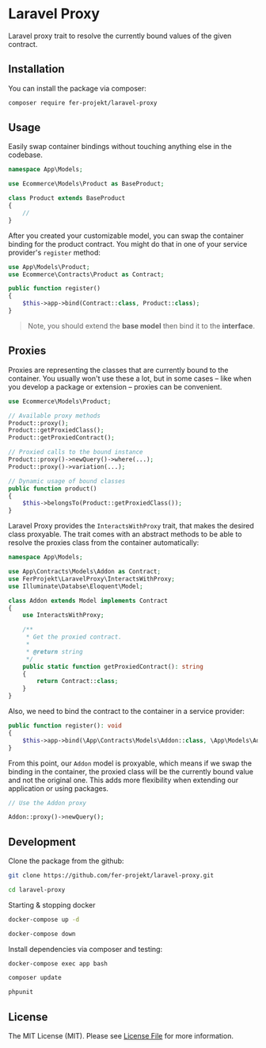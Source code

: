 # Laravel Proxy

Laravel proxy trait to resolve the currently bound values of the given contract.

## Installation

You can install the package via composer:

```bash
composer require fer-projekt/laravel-proxy
```

## Usage

Easily swap container bindings without touching anything else in the codebase.

```php
namespace App\Models;

use Ecommerce\Models\Product as BaseProduct;

class Product extends BaseProduct
{
    //
}
```

After you created your customizable model, you can swap the container binding for the product contract. You might do that in one of your service provider's `register` method:

```php
use App\Models\Product;
use Ecommerce\Contracts\Product as Contract;

public function register()
{
    $this->app->bind(Contract::class, Product::class);
}
```

> Note, you should extend the **base model** then bind it to the **interface**.

## Proxies

Proxies are representing the classes that are currently bound to the container. You usually won't use these a lot, but in some cases – like when you develop a package or extension – proxies can be convenient.

```php
use Ecommerce\Models\Product;

// Available proxy methods
Product::proxy();
Product::getProxiedClass();
Product::getProxiedContract();

// Proxied calls to the bound instance
Product::proxy()->newQuery()->where(...);
Product::proxy()->variation(...);

// Dynamic usage of bound classes
public function product()
{
    $this->belongsTo(Product::getProxiedClass());
}
```

Laravel Proxy provides the `InteractsWithProxy` trait, that makes the desired class proxyable. The trait comes with an abstract methods to be able to resolve the proxies class from the container automatically:

```php
namespace App\Models;

use App\Contracts\Models\Addon as Contract;
use FerProjekt\LaravelProxy\InteractsWithProxy;
use Illuminate\Databse\Eloquent\Model;

class Addon extends Model implements Contract
{
    use InteractsWithProxy;

    /**
     * Get the proxied contract.
     *
     * @return string
     */
    public static function getProxiedContract(): string
    {
        return Contract::class;
    }
}
```

Also, we need to bind the contract to the container in a service provider:

```php
public function register(): void
{
    $this->app->bind(\App\Contracts\Models\Addon::class, \App\Models\Addon::class);
}
```

From this point, our `Addon` model is proxyable, which means if we swap the binding in the container, the proxied class will be the currently bound value and not the original one. This adds more flexibility when extending our application or using packages.

```php
// Use the Addon proxy

Addon::proxy()->newQuery();
```

## Development

Clone the package from the github:

```bash
git clone https://github.com/fer-projekt/laravel-proxy.git

cd laravel-proxy
```

Starting & stopping docker

```bash
docker-compose up -d
```

```bash
docker-compose down
```

Install dependencies via composer and testing:

```bash
docker-compose exec app bash
```

```bash
composer update
```

```bash
phpunit
```

## License

The MIT License (MIT). Please see [License File](LICENSE) for more information.